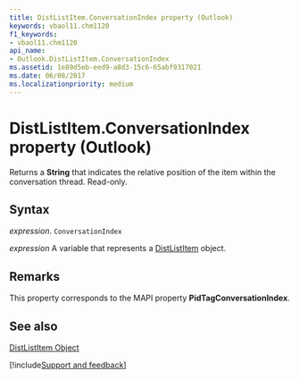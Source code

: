 ```yaml
---
title: DistListItem.ConversationIndex property (Outlook)
keywords: vbaol11.chm1120
f1_keywords:
- vbaol11.chm1120
api_name:
- Outlook.DistListItem.ConversationIndex
ms.assetid: 1e89d5eb-eed9-a8d3-15c6-65abf9317021
ms.date: 06/08/2017
ms.localizationpriority: medium
---
```



# DistListItem.ConversationIndex property (Outlook)

Returns a **String** that indicates the relative position of the item within the conversation thread. Read-only.


## Syntax

_expression_. `ConversationIndex`

_expression_ A variable that represents a [DistListItem](Outlook.DistListItem.md) object.


## Remarks

This property corresponds to the MAPI property **PidTagConversationIndex**.


## See also


[DistListItem Object](Outlook.DistListItem.md)

[!include[Support and feedback](~/includes/feedback-boilerplate.md)]